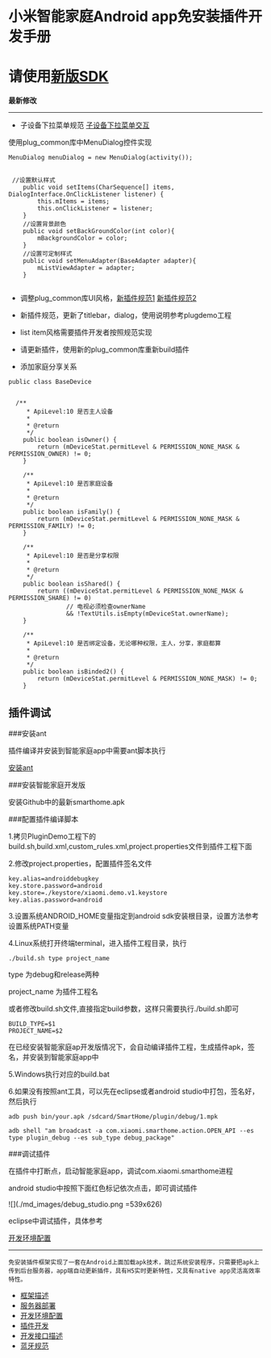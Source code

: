 # 小米智能家庭Android app免安装插件开发手册

# 请使用[新版SDK](https://github.com/MiEcosystem/NewXmPluginSDK)

**最新修改**

------

- 子设备下拉菜单规范 [子设备下拉菜单交互](子设备下拉菜单规范.pdf)


使用plug_common库中MenuDialog控件实现

```
MenuDialog menuDialog = new MenuDialog(activity());


 //设置默认样式
    public void setItems(CharSequence[] items, DialogInterface.OnClickListener listener) {
        this.mItems = items;
        this.onClickListener = listener;
    }
    //设置背景颜色
    public void setBackGroundColor(int color){
        mBackgroundColor = color;
    }
    //设置可定制样式
    public void setMenuAdapter(BaseAdapter adapter){
        mListViewAdapter = adapter;
    }


```
- 调整plug_common库UI风格，[新插件规范1](智能家庭app规范001.jpg) [新插件规范2](智能家庭app规范002.jpg)

- 新插件规范，更新了titlebar，dialog，使用说明参考plugdemo工程

- list item风格需要插件开发者按照规范实现

- 请更新插件，使用新的plug_common库重新build插件

- 添加家庭分享关系

```
public class BaseDevice


  /**
     * ApiLevel:10 是否主人设备
     * 
     * @return
     */
    public boolean isOwner() {
        return (mDeviceStat.permitLevel & PERMISSION_NONE_MASK & PERMISSION_OWNER) != 0;
    }

    /**
     * ApiLevel:10 是否家庭设备
     * 
     * @return
     */
    public boolean isFamily() {
        return (mDeviceStat.permitLevel & PERMISSION_NONE_MASK & PERMISSION_FAMILY) != 0;
    }

    /**
     * ApiLevel:10 是否是分享权限
     * 
     * @return
     */
    public boolean isShared() {
        return ((mDeviceStat.permitLevel & PERMISSION_NONE_MASK & PERMISSION_SHARE) != 0)
                // 电视必须检查ownerName
                && !TextUtils.isEmpty(mDeviceStat.ownerName);
    }

    /**
     * ApiLevel:10 是否绑定设备，无论哪种权限，主人，分享，家庭都算
     * 
     * @return
     */
    public boolean isBinded2() {
        return (mDeviceStat.permitLevel & PERMISSION_NONE_MASK) != 0;
    }

```


## 插件调试

###安装ant

插件编译并安装到智能家庭app中需要ant脚本执行

[安装ant](http://ant.apache.org/manual/install.html)

###安装智能家庭开发版

安装Github中的最新smarthome.apk

###配置插件编译脚本

1.拷贝PluginDemo工程下的build.sh,build.xml,custom_rules.xml,project.properties文件到插件工程下面

2.修改project.properties，配置插件签名文件

```
key.alias=androiddebugkey
key.store.password=android
key.store=./keystore/xiaomi.demo.v1.keystore
key.alias.password=android
```

3.设置系统ANDROID_HOME变量指定到android sdk安装根目录，设置方法参考设置系统PATH变量

4.Linux系统打开终端terminal，进入插件工程目录，执行

```
./build.sh type project_name
```
type 为debug和release两种

project_name 为插件工程名


或者修改build.sh文件,直接指定build参数，这样只需要执行./build.sh即可

```
BUILD_TYPE=$1
PROJECT_NAME=$2

```

在已经安装智能家庭ap开发版情况下，会自动编译插件工程，生成插件apk，签名，并安装到智能家庭app中

5.Windows执行对应的build.bat

6.如果没有按照ant工具，可以先在eclipse或者android studio中打包，签名好，然后执行

```
adb push bin/your.apk /sdcard/SmartHome/plugin/debug/1.mpk

adb shell "am broadcast -a com.xiaomi.smarthome.action.OPEN_API --es type plugin_debug --es sub_type debug_package"

```



###调试插件


在插件中打断点，启动智能家庭app，调试com.xiaomi.smarthome进程

android studio中按照下面红色标记依次点击，即可调试插件

![](./md_images/debug_studio.png =539x626)


eclipse中调试插件，具体参考

[开发环境配置](开发环境配置.md)

------


```
免安装插件框架实现了一套在Android上面加载apk技术，跳过系统安装程序，只需要把apk上传到后台服务器，app端自动更新插件，具有H5实时更新特性，又具有native app灵活高效率特性。
```

- [框架描述](框架描述.md)
- [服务器部署](服务器部署.md)
- [开发环境配置](开发环境配置.md)
- [插件开发](插件开发.md)
- [开发接口描述](开发接口描述.md)
- [蓝牙规范](智能家庭蓝牙规范.md)






<!-- create time: 2015-04-17 10:53:01  -->
